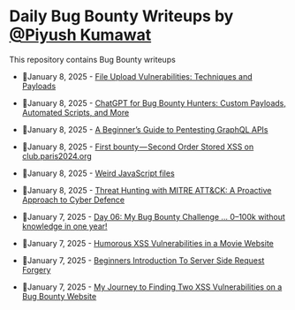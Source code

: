 # Daily Bug Bounty Writeups by [@Piyush Kumawat](https://twitter.com/piyush_supiy) 
This repository contains Bug Bounty writeups

<!-- BLOG-POST-LIST:START -->
 - 💯January 8, 2025 - [File Upload Vulnerabilities: Techniques and Payloads](https://medium.com/@bootstrapsecurity/file-upload-vulnerabilities-techniques-and-payloads-b0bdf97eb298?source=rss------bug_bounty-5) 

 - 💯January 8, 2025 - [ChatGPT for Bug Bounty Hunters: Custom Payloads, Automated Scripts, and More](https://medium.com/@kumawatabhijeet2002/chatgpt-for-bug-bounty-hunters-custom-payloads-automated-scripts-and-more-8a15690c3fa5?source=rss------bug_bounty-5) 

 - 💯January 8, 2025 - [A Beginner’s Guide to Pentesting GraphQL APIs](https://infosecwriteups.com/a-beginners-guide-to-pentesting-graphql-apis-395fa1878f6a?source=rss------bug_bounty-5) 

 - 💯January 8, 2025 - [First bounty — Second Order Stored XSS on club.paris2024.org](https://medium.com/@swaroopvenkat828/first-bounty-second-order-stored-xss-on-club-paris2024-org-9a3ad7fe7c7f?source=rss------bug_bounty-5) 

 - 💯January 8, 2025 - [Weird JavaScript files](https://medium.com/@dsmodi484/weird-javascript-files-7e6e7296e914?source=rss------bug_bounty-5) 

 - 💯January 8, 2025 - [Threat Hunting with MITRE ATT&amp;CK: A Proactive Approach to Cyber Defence](https://medium.com/@paritoshblogs/threat-hunting-with-mitre-att-ck-a-proactive-approach-to-cyber-defence-a84945f61bda?source=rss------bug_bounty-5) 

 - 💯January 7, 2025 - [Day 06: My Bug Bounty Challenge ... 0–100k without knowledge in one year!](https://medium.com/@dogxxx10/day-06-my-bug-bounty-challenge-0-100k-without-knowledge-in-one-year-5ed71536fd89?source=rss------bug_bounty-5) 

 - 💯January 7, 2025 - [Humorous XSS Vulnerabilities in a Movie Website](https://medium.com/meetcyber/humorous-xss-vulnerabilities-in-a-movie-website-3600d7828661?source=rss------bug_bounty-5) 

 - 💯January 7, 2025 - [Beginners Introduction To Server Side Request Forgery](https://bitpanic.medium.com/beginners-introduction-to-server-side-request-forgery-85c3a35eb726?source=rss------bug_bounty-5) 

 - 💯January 7, 2025 - [My Journey to Finding Two XSS Vulnerabilities on a Bug Bounty Website](https://medium.com/@mickaelbenlolo/my-journey-to-finding-two-xss-vulnerabilities-on-a-bug-bounty-website-b6a1e38425df?source=rss------bug_bounty-5) 
<!-- BLOG-POST-LIST:END -->
